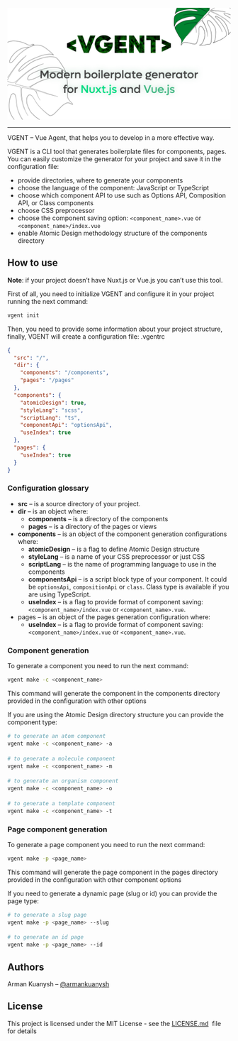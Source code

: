 ![VGENT](/assets/vgent-github-cover.png)

---

VGENT – Vue Agent, that helps you to develop in a more effective way.

VGENT is a CLI tool that generates boilerplate files for components, pages. You can easily customize the generator for your project and save it in the configuration file:

- provide directories, where to generate your components
- choose the language of the component: JavaScript or TypeScript
- choose which component API to use such as Options API, Composition API, or Class components
- choose CSS preprocessor
- choose the component saving option: `<component_name>.vue` or `<component_name>/index.vue`
- enable Atomic Design methodology structure of the components directory

## How to use

**Note**: if your project doesn’t have Nuxt.js or Vue.js you can’t use this tool.

First of all, you need to initialize VGENT and configure it in your project running the next command:

```bash
vgent init
```

Then, you need to provide some information about your project structure, finally, VGENT will create a configuration file: .vgentrc

```json
{
  "src": "/",
  "dir": {
    "components": "/components",
    "pages": "/pages"
  },
  "components": {
    "atomicDesign": true,
    "styleLang": "scss",
    "scriptLang": "ts",
    "componentApi": "optionsApi",
    "useIndex": true
  },
  "pages": {
    "useIndex": true
  }
}
```

### Configuration glossary

- **src** – is a source directory of your project.
- **dir** – is an object where:
  - **components** – is a directory of the components
  - **pages** – is a directory of the pages or views
- **components** – is an object of the component generation configurations where:
  - **atomicDesign** – is a flag to define Atomic Design structure
  - **styleLang** – is a name of your CSS preprocessor or just CSS
  - **scriptLang** – is the name of programming language to use in the components
  - **componentsApi** – is a script block type of your component. It could be `optionsApi`, `compositionApi` or `class`. Class type is available if you are using TypeScript.
  - **useIndex** – is a flag to provide format of component saving: `<component_name>/index.vue` or `<component_name>.vue`.
- pages – is an object of the pages generation configuration where:
  - **useIndex** – is a flag to provide format of component saving: `<component_name>/index.vue` or `<component_name>.vue`.

### Component generation

To generate a component you need to run the next command:

```bash
vgent make -c <component_name>
```

This command will generate the component in the components directory provided in the configuration with other options

If you are using the Atomic Design directory structure you can provide the component type:

```bash
# to generate an atom component
vgent make -c <component_name> -a

# to generate a molecule component
vgent make -c <component_name> -m

# to generate an organism component
vgent make -c <component_name> -o

# to generate a template component
vgent make -c <component_name> -t
```

### Page component generation

To generate a page component you need to run the next command:

```bash
vgent make -p <page_name>
```

This command will generate the page component in the pages directory provided in the configuration with other component options

If you need to generate a dynamic page (slug or id) you can provide the page type:

```bash
# to generate a slug page
vgent make -p <page_name> --slug

# to generate an id page
vgent make -p <page_name> --id
```

## Authors

Arman Kuanysh – [@armankuanysh](https://github.com/armankuanysh)

## License

This project is licensed under the MIT License - see the [LICENSE.md](https://github.com/armankuanysh/vgent/blob/develop/LICENSE)
 file for details
